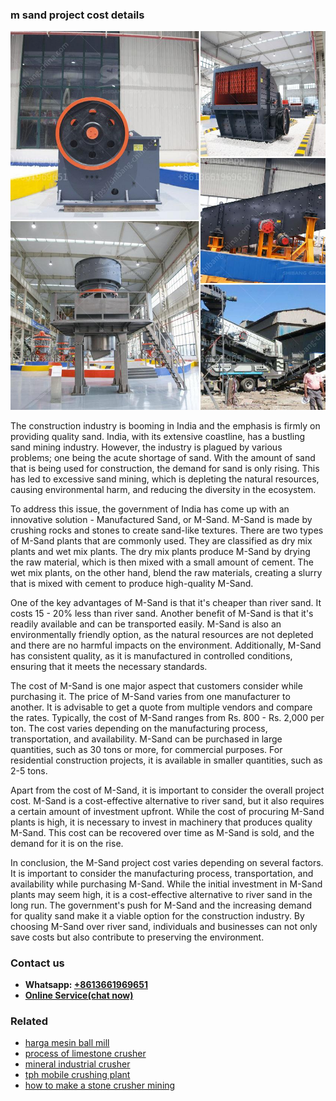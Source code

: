 <h3>m sand project cost details</h3><img src='1704856748.jpg' alt=''><p>The construction industry is booming in India and the emphasis is firmly on providing quality sand. India, with its extensive coastline, has a bustling sand mining industry. However, the industry is plagued by various problems; one being the acute shortage of sand. With the amount of sand that is being used for construction, the demand for sand is only rising. This has led to excessive sand mining, which is depleting the natural resources, causing environmental harm, and reducing the diversity in the ecosystem.</p><p>To address this issue, the government of India has come up with an innovative solution - Manufactured Sand, or M-Sand. M-Sand is made by crushing rocks and stones to create sand-like textures. There are two types of M-Sand plants that are commonly used. They are classified as dry mix plants and wet mix plants. The dry mix plants produce M-Sand by drying the raw material, which is then mixed with a small amount of cement. The wet mix plants, on the other hand, blend the raw materials, creating a slurry that is mixed with cement to produce high-quality M-Sand.</p><p>One of the key advantages of M-Sand is that it's cheaper than river sand. It costs 15 - 20% less than river sand. Another benefit of M-Sand is that it's readily available and can be transported easily. M-Sand is also an environmentally friendly option, as the natural resources are not depleted and there are no harmful impacts on the environment. Additionally, M-Sand has consistent quality, as it is manufactured in controlled conditions, ensuring that it meets the necessary standards.</p><p>The cost of M-Sand is one major aspect that customers consider while purchasing it. The price of M-Sand varies from one manufacturer to another. It is advisable to get a quote from multiple vendors and compare the rates. Typically, the cost of M-Sand ranges from Rs. 800 - Rs. 2,000 per ton. The cost varies depending on the manufacturing process, transportation, and availability. M-Sand can be purchased in large quantities, such as 30 tons or more, for commercial purposes. For residential construction projects, it is available in smaller quantities, such as 2-5 tons.</p><p>Apart from the cost of M-Sand, it is important to consider the overall project cost. M-Sand is a cost-effective alternative to river sand, but it also requires a certain amount of investment upfront. While the cost of procuring M-Sand plants is high, it is necessary to invest in machinery that produces quality M-Sand. This cost can be recovered over time as M-Sand is sold, and the demand for it is on the rise.</p><p>In conclusion, the M-Sand project cost varies depending on several factors. It is important to consider the manufacturing process, transportation, and availability while purchasing M-Sand. While the initial investment in M-Sand plants may seem high, it is a cost-effective alternative to river sand in the long run. The government's push for M-Sand and the increasing demand for quality sand make it a viable option for the construction industry. By choosing M-Sand over river sand, individuals and businesses can not only save costs but also contribute to preserving the environment.</p><h3>Contact us</h3><ul><li><strong>Whatsapp:&nbsp;<a href="https://wa.me/8613661969651">+8613661969651</a></strong></li><li><a href="https://swt.shibang-china.com/?git&amp;zhl&amp;m sand project cost details"><strong>Online Service(chat now)</strong></a></li></ul><h3>Related</h3><ul><li><a href='harga mesin ball mill.md'>harga mesin ball mill</a></li><li><a href='process of limestone crusher.md'>process of limestone crusher</a></li><li><a href='mineral industrial crusher.md'>mineral industrial crusher</a></li><li><a href='tph mobile crushing plant.md'>tph mobile crushing plant</a></li><li><a href='how to make a stone crusher mining.md'>how to make a stone crusher mining</a></li></ul>